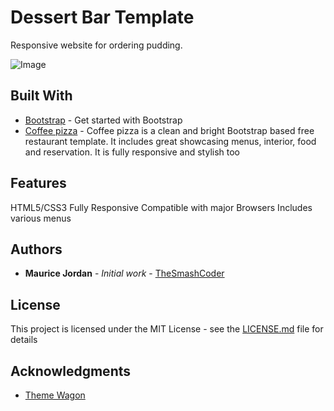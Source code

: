 # Dessert Bar Template 

Responsive website for ordering pudding.

 ![Image](https://d2zav2bjdlctd5.cloudfront.net/uploads/2017/01/cofee-pizza.jpg)


## Built With

* [Bootstrap](https://getbootstrap.com/) - Get started with Bootstrap
* [Coffee pizza](http://freemiumdownload.com/demo?theme=bootstrap-coffee-pizza) - Coffee pizza is a clean and bright Bootstrap based free restaurant template. It includes great showcasing menus, interior, food and reservation. It is fully responsive and stylish too

## Features
HTML5/CSS3
Fully Responsive
Compatible with major Browsers
Includes various menus

## Authors

* **Maurice Jordan** - *Initial work* - [TheSmashCoder](https://github.com/thesmashcoder)

## License

This project is licensed under the MIT License - see the [LICENSE.md](LICENSE.md) file for details

## Acknowledgments

* [Theme Wagon](https://themewagon.com/)

